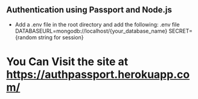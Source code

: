 ##  Authentication using Passport and Node.js
*   Add a .env file in the root directory and add the following:
    .env file
        DATABASEURL=mongodb://localhost/{your_database_name}
        SECRET={random string for session}

#   You Can Visit the site at <https://authpassport.herokuapp.com/>
